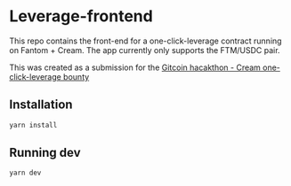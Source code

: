 # Leverage-frontend

This repo contains the front-end for a one-click-leverage contract running on Fantom + Cream. The app currently only supports the FTM/USDC pair.

This was created as a submission for the [Gitcoin hacakthon - Cream one-click-leverage bounty](https://gitcoin.co/issue/CreamFi/Open-Defi/1/100026341)

## Installation

```bash
yarn install
```

## Running dev

```bash
yarn dev
```
